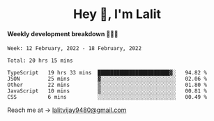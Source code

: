 <h1 align="center">Hey 👋, I'm Lalit</h1>

#### Weekly development breakdown 👨🏻‍💻
<!--START_SECTION:waka-->
```text
Week: 12 February, 2022 - 18 February, 2022

Total: 20 hrs 15 mins

TypeScript   19 hrs 33 mins  ███████████████████████▓░   94.82 % 
JSON         25 mins         ▓░░░░░░░░░░░░░░░░░░░░░░░░   02.06 % 
Other        22 mins         ▒░░░░░░░░░░░░░░░░░░░░░░░░   01.80 % 
JavaScript   10 mins         ▒░░░░░░░░░░░░░░░░░░░░░░░░   00.81 % 
CSS          6 mins          ░░░░░░░░░░░░░░░░░░░░░░░░░   00.49 % 
```
<!--END_SECTION:waka-->

Reach me at → lalitvijay9480@gmail.com

